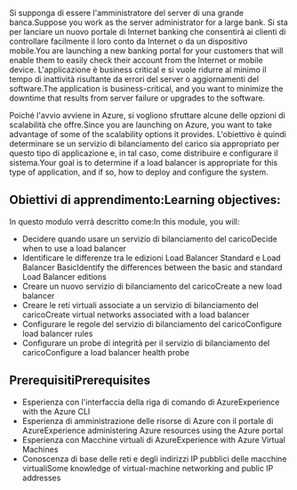 <span data-ttu-id="b321d-101">Si supponga di essere l'amministratore del server di una grande banca.</span><span class="sxs-lookup"><span data-stu-id="b321d-101">Suppose you work as the server administrator for a large bank.</span></span> <span data-ttu-id="b321d-102">Si sta per lanciare un nuovo portale di Internet banking che consentirà ai clienti di controllare facilmente il loro conto da Internet o da un dispositivo mobile.</span><span class="sxs-lookup"><span data-stu-id="b321d-102">You are launching a new banking portal for your customers that will enable them to easily check their account from the Internet or mobile device.</span></span> <span data-ttu-id="b321d-103">L'applicazione è business critical e si vuole ridurre al minimo il tempo di inattività risultante da errori del server o aggiornamenti del software.</span><span class="sxs-lookup"><span data-stu-id="b321d-103">The application is business-critical, and you want to minimize the downtime that results from server failure or upgrades to the software.</span></span>

<span data-ttu-id="b321d-104">Poiché l'avvio avviene in Azure, si vogliono sfruttare alcune delle opzioni di scalabilità che offre.</span><span class="sxs-lookup"><span data-stu-id="b321d-104">Since you are launching on Azure, you want to take advantage of some of the scalability options it provides.</span></span> <span data-ttu-id="b321d-105">L'obiettivo è quindi determinare se un servizio di bilanciamento del carico sia appropriato per questo tipo di applicazione e, in tal caso, come distribuire e configurare il sistema.</span><span class="sxs-lookup"><span data-stu-id="b321d-105">Your goal is to determine if a load balancer is appropriate for this type of application, and if so, how to deploy and configure the system.</span></span>

## <a name="learning-objectives"></a><span data-ttu-id="b321d-106">Obiettivi di apprendimento:</span><span class="sxs-lookup"><span data-stu-id="b321d-106">Learning objectives:</span></span>

<span data-ttu-id="b321d-107">In questo modulo verrà descritto come:</span><span class="sxs-lookup"><span data-stu-id="b321d-107">In this module, you will:</span></span>

- <span data-ttu-id="b321d-108">Decidere quando usare un servizio di bilanciamento del carico</span><span class="sxs-lookup"><span data-stu-id="b321d-108">Decide when to use a load balancer</span></span>
- <span data-ttu-id="b321d-109">Identificare le differenze tra le edizioni Load Balancer Standard e Load Balancer Basic</span><span class="sxs-lookup"><span data-stu-id="b321d-109">Identify the differences between the basic and standard Load Balancer editions</span></span>
- <span data-ttu-id="b321d-110">Creare un nuovo servizio di bilanciamento del carico</span><span class="sxs-lookup"><span data-stu-id="b321d-110">Create a new load balancer</span></span>
- <span data-ttu-id="b321d-111">Creare le reti virtuali associate a un servizio di bilanciamento del carico</span><span class="sxs-lookup"><span data-stu-id="b321d-111">Create virtual networks associated with a load balancer</span></span>
- <span data-ttu-id="b321d-112">Configurare le regole del servizio di bilanciamento del carico</span><span class="sxs-lookup"><span data-stu-id="b321d-112">Configure load balancer rules</span></span>
- <span data-ttu-id="b321d-113">Configurare un probe di integrità per il servizio di bilanciamento del carico</span><span class="sxs-lookup"><span data-stu-id="b321d-113">Configure a load balancer health probe</span></span>

## <a name="prerequisites"></a><span data-ttu-id="b321d-114">Prerequisiti</span><span class="sxs-lookup"><span data-stu-id="b321d-114">Prerequisites</span></span>  

- <span data-ttu-id="b321d-115">Esperienza con l'interfaccia della riga di comando di Azure</span><span class="sxs-lookup"><span data-stu-id="b321d-115">Experience with the Azure CLI</span></span>
- <span data-ttu-id="b321d-116">Esperienza di amministrazione delle risorse di Azure con il portale di Azure</span><span class="sxs-lookup"><span data-stu-id="b321d-116">Experience administering Azure resources using the Azure portal</span></span>
- <span data-ttu-id="b321d-117">Esperienza con Macchine virtuali di Azure</span><span class="sxs-lookup"><span data-stu-id="b321d-117">Experience with Azure Virtual Machines</span></span>
- <span data-ttu-id="b321d-118">Conoscenza di base delle reti e degli indirizzi IP pubblici delle macchine virtuali</span><span class="sxs-lookup"><span data-stu-id="b321d-118">Some knowledge of virtual-machine networking and public IP addresses</span></span>